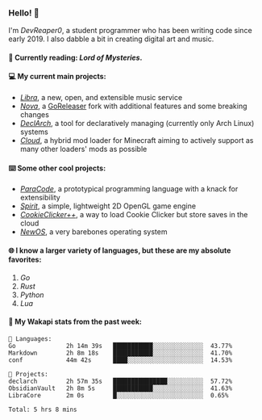 ### Hello! 👋

I'm _DevReaper0_, a student programmer who has been writing code since early 2019. I also dabble a bit in creating digital art and music.

#### 📖 Currently reading: *Lord of Mysteries*.

#### 💻 My current main projects:

-   _[Libra](https://github.com/LibraMusic)_, a new, open, and extensible music service
-   _[Nova](https://github.com/LibraMusic/Nova)_, a [GoReleaser](https://github.com/goreleaser/goreleaser) fork with additional features and some breaking changes
-   _[DeclArch](https://github.com/DevReaper0/declarch)_, a tool for declaratively managing (currently only Arch Linux) systems
-   _[Cloud](https://github.com/CloudLoaderMC/CloudLoader)_, a hybrid mod loader for Minecraft aiming to actively support as many other loaders' mods as possible

#### ⌨️ Some other cool projects:

-   _[ParaCode](https://github.com/ParaCodeLang/ParaCode)_, a prototypical programming language with a knack for extensibility
-   _[Spirit](https://gitlab.com/DevReaper0/SpiritEngine)_, a simple, lightweight 2D OpenGL game engine
-   _[CookieClicker++](https://github.com/DevReaper0/CookieClickerPlusPlus)_, a way to load Cookie Clicker but store saves in the cloud
-   _[NewOS](https://github.com/DevReaper0/NewOS)_, a very barebones operating system

#### 🌐 I know a larger variety of languages, but these are my absolute favorites:

1. _Go_
2. _Rust_
3. _Python_
4. _Lua_

#### 📡 My Wakapi stats from the past week:

```text
💾 Languages:
Go              2h 14m 39s   ███████████░░░░░░░░░░░░░░  43.77%
Markdown        2h 8m 18s    ███████████░░░░░░░░░░░░░░  41.70%
conf            44m 42s      ████░░░░░░░░░░░░░░░░░░░░░  14.53%

💼 Projects:
declarch        2h 57m 35s   ███████████████░░░░░░░░░░  57.72%
ObsidianVault   2h 8m 5s     ███████████░░░░░░░░░░░░░░  41.63%
LibraCore       2m 0s        █░░░░░░░░░░░░░░░░░░░░░░░░  0.65%

Total: 5 hrs 8 mins
```
